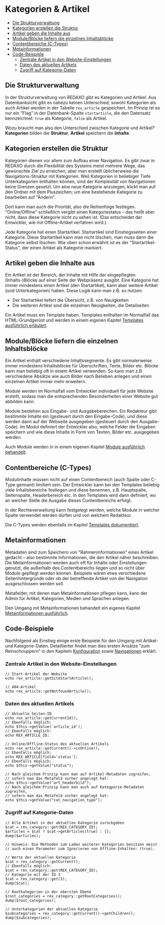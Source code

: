 # Kategorien & Artikel

- [Die Strukturverwaltung](#strukturverwaltung)
- [Kategorien erstellen die Struktur](#kategorien)
- [Artikel geben die Inhalte aus](#artikel)
- [Module/Blöcke liefern die einzelnen Inhaltsblöcke](#module)
- [Contentbereiche (C-Types)](#ctypes)
- [Metainformationen](#metainfos)
- [Code-Beispiele](#code-beispiele)
    - [Zentrale Artikel in den Website-Einstellungen](#zentrale-artikel)
    - [Daten des aktuellen Artikels](#aktueller-artikel)
    - [Zugriff auf Kategorie-Daten](#kategorie-daten)

<a name="strukturverwaltung"></a>
## Die Strukturverwaltung

In der Strukturverwaltung von REDAXO gibt es Kategorien und Artikel. Aus Datenbanksicht gibt es nahezu keinen Unterschied; sowohl Kategorien als auch Artikel werden in der Tabelle `rex_article` gespeichert. Im Prinzip ist es nur ein "Flag" in der Datenbank-Spalte `startarticle`, die den Datensatz kennzeichnet: `true` als Kategorie, `false` als Artikel.

Wozu braucht man also den Unterschied zwischen Kategorie und Artikel? **Kategorien** bilden die **Struktur**, **Artikel** speichern die **Inhalte**.

<a name="kategorien"></a>
## Kategorien erstellen die Struktur

Kategorien dienen vor allem zum Aufbau einer Navigation. Es gibt zwar in REDAXO durch die Flexibilität des Systems meist mehrere Wege, das gewünschte Ziel zu erreichen, aber man erstellt üblicherweise die Navigations-Struktur mit Kategorien. Weil Kategorien in beliebiger Tiefe Unterkategorien enthalten können, sind der Komplexität von Navigationen keine Grenzen gesetzt. Um eine neue Kategorie anzulegen, klickt man auf den Ordner mit dem Pluszeichen; um eine bestehende Kategorie zu bearbeiten auf "Ändern".

Dort kann man auch die Priorität, also die Reihenfolge festlegen. "Online/Offline" schließlich vergibt einen Kategoriestatus – das heißt aber nicht, dass diese Kategorie nicht zu sehen ist. (Das entscheidet der Entwickler, wie mit Offline-Artikel verfahren wird.)

Jede Kategorie hat einen Startartikel. Startartikel sind Einstiegsseiten einer Kategorie. Diese Startartikel kann man nicht löschen, man muss dann die Kategorie selbst löschen. Wie oben schon erwähnt ist es der "Startartikel-Status", der einen Artikel als Kategorie markiert.

<a name="artikel"></a>
## Artikel geben die Inhalte aus

Ein Artikel ist der Bereich, der Inhalte mit Hilfe der eingepflegten (Inhalts-)Blöcke auf einer Seite der Webpräsenz ausgibt. Eine Kategorie hat immer mindestens einen Artikel (den Startartikel), kann aber weitere Artikel (und Unterkategorien) haben. Diese Logik kann man z.B. so nutzen:

-	Der Startartikel liefert die Übersicht, z.B. von Neuigkeiten
-	Die weiteren Artikel sind die einzelnen Neuigkeiten, die Detailseiten

Ein Artikel muss ein Template haben. Templates enthalten im Normalfall das HTML-Grundgerüst und werden in einem eigenen Kapitel [Templates ausführlich erläutert](/{{path}}/{{version}}/templates).

<a name="module"></a>
## Module/Blöcke liefern die einzelnen Inhaltsblöcke

Ein Artikel enthält verschiedene Inhaltssegmente. Es gibt normalerweise immer mindestens Inhaltsblöcke für Überschriften, Texte, Bilder etc.
Blöcke kann man beliebig oft in einem Artikel verwenden. So kann man z.B. verschiedene Absätze wie auch Bilder nach Belieben anlegen und einen einzelnen Artikel immer mehr erweitern.

Module werden im Normalfall vom Entwickler individuell für jede Website erstellt, sodass man die entsprechenden Besonderheiten einer Website gut abbilden kann.

Module bestehen aus Eingabe- und Ausgabebereichen. Ein Redakteur gibt bestimmte Inhalte ein (gesteuert durch den Eingabe-Code), und diese werden dann auf der Webseite ausgegeben (gesteuert durch den Ausgabe-Code). Im Modul definiert der Entwickler also, welche Felder die Eingaben speichern und wie diese Inhalte in Form von Texten, Bilder etc. ausgegeben werden.

Auch Module werden in in einem eigenen Kapitel [Module ausführlich behandelt](/{{path}}/{{version}}/module).

<a name="ctypes"></a>
## Contentbereiche (C-Types)

Modulinhalte müssen nicht auf einen Contentbereich (auch Spalte oder C-Type gennant) limitiert sein. Der Entwickler kann bei den Templates beliebig  viele Inhaltsbereiche festlegen und diese benennen, z.B. Hauptspalte, Seitenspalte, Headerbereich etc. In den Templates wird dann definiert, wo an welcher Stelle die Ausgabe dieses Contentbereichs erfolgt.

In der Rechteverwaltung kann festgelegt werden, welche Module in welcher Spalte verwendet werden dürfen und von welchem Redakteur.

Die C-Types werden ebenfalls im Kapitel [Templates dokumentiert](/{{path}}/{{version}}/templates).

<a name="metainfos"></a>
## Metainformationen

Metadaten sind zum Speichern von "Rahmeninformationen" eines Artikel gedacht – also bestimmte Informationen, die den Artikel näher beschreiben. Die Metainformationen werden auch oft für Inhalte oder Einstellungen genutzt, die außerhalb des Contentbereichs liegen und so nicht über Module gepflegt werden können. Beispiele wären etwa verschiedene Seitenhintergründe oder ob der betreffende Artikel von der Navigation ausgeschlossen werden soll.

Metafelder, mit denen man Metainformationen pflegen kann, kann der Admin für Artikel, Kategorien, Medien und Sprachen anlegen.

Den Umgang mit Metainformationen behandelt ein eigenes Kapitel [Metainformationen ausführlich](/{{path}}/{{version}}/metainformationen).

<a name="code-beispiele"></a>
## Code-Beispiele

Nachfolgend als Einstieg einige erste Beispiele für den Umgang mit Artikel- und Kategorie-Daten. Detaillierter findet man dies ersten Ansätze "zum Reinschnuppern" in den Kapiteln [Konfiguration](/{{path}}/{{version}}/konfiguration) sowie [Navigationen](/{{path}}/{{version}}/navigationen) erklärt.

<a name="zentrale-artikel"></a>
### Zentrale Artikel in den Website-Einstellungen

```
// Start-Artikel der Website
echo rex_article::getSiteStartArticle();

// 404-Artikel
echo rex_article::getNotfoundArticle();
```

<a name="aktueller-artikel"></a>
### Daten des aktuellen Artikels

```
// Aktuelle Seiten-ID
echo rex_article::getCurrentId();
// Ebenfalls möglich:
echo $this->getValue('article_id');
// Ebenfalls möglich:
echo REX_ARTICLE_ID;

// Online/Offline-Status des aktuellen Artikels
echo rex_article::getCurrent()->isOnline();
// Ebenfalls möglich:
echo REX_ARTICLE[field='status'];
// Ebenfalls möglich:
echo $this->getValue("status");

// Nach gleichem Prinzip kann man auf Artikel-Metadaten zugreifen,
// sofern man das Metafeld vorher angelegt hat:
echo $this->getValue("art_headerbild");
// Nach gleichem Prinzip kann man auch auf Kategporie-Metadaten zugreifen,
// sofern man das Metafeld vorher angelegt hat:
echo $this->getValue("cat_navigation_type");
```

<a name="kategorie-daten"></a>
### Zugriff auf Kategorie-Daten

```
// Alle Artikel in der aktuellen Kategorie zurückgeben
$cat = rex_category::get(REX_CATEGORY_ID);
$articles = $cat ? $cat->getArticles(true) : [];
dump($articles);

// Hinweis: Die Methoden zum Laden weiterer Kategorien besitzen meist
// auch einen Parameter zum Ignorieren von Offline-Inhalten: (true).

// Werte der aktuellen Kategorie
$cat = rex_category::getCurrent();
// Ebenfalls möglich:
$cat = rex_category::get(REX_CATEGORY_ID);
// Kategorie mit der ID 3
$cat = rex_category::get(3);
dump($cat);

// Rootkategorien in der obersten Ebene
$root_categories = rex_category::getRootCategories();
dump($root_categories);

// Unterkategorien der aktuellen Kategorie
$subcategories = rex_category::getCurrent()->getChildren();
dump($subcategories);
```


